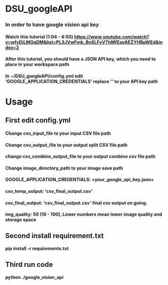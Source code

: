 # DSU_googleAPI
### In order to have google vision api key
#### Watch this tutorial (1:04 - 4:50) https://www.youtube.com/watch?v=wfyDiLMGqDM&list=PL3JVwFmb_BnSLFyVThMfEavAEZYHBpWEd&index=2
#### After this tutorial, you should have a JSON API key, which you need to place in your workspace path
#### In ~/DSU_googleAPI/config.yml edit ‘GOOGLE_APPLICATION_CREDENTIALS’ replace '<Your API KEY>' to your API key path


# Usage
## First edit config.yml
#### Change csv_input_file to your input CSV file path
#### Change csv_output_file to your output split CSV file path
#### change csv_combine_output_file to your output combine csv file path
#### Change image_directory_path to your image save path
#### GOOGLE_APPLICATION_CREDENTIALS: <your_google_api_key.json>
#### csv_temp_output: 'csv_final_output.csv'
#### csv_final_output: 'csv_final_output.csv' final csv output on going.
#### img_quality: 50 (10 - 100), Lower numbers mean lower image quality and storage space
## Second install requirement.txt
#### pip install -r requirements.txt
## Third run code
#### python ./google_vision_api
